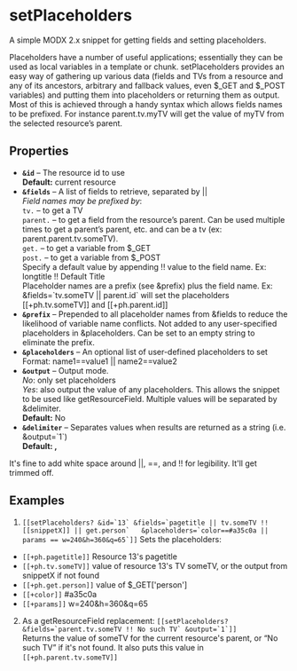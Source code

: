setPlaceholders
===============

A simple MODX 2.x snippet for getting fields and setting placeholders.

Placeholders have a number of useful applications; essentially they can be used as local variables in a template or chunk.  setPlaceholders provides an easy way of gathering up various data (fields and TVs from a resource and any of its ancestors, arbitrary and fallback values, even $\_GET and $_POST variables) and putting them into placeholders or returning them as output.  Most of this is achieved through a handy syntax which allows fields names to be prefixed. For instance parent.tv.myTV will get the value of myTV from the selected resource&rsquo;s parent.

Properties
----------

* <strong>```&id```</strong> – The resource id to use<br><strong>Default:</strong> current resource
* <strong>```&fields```</strong> – A list of fields to retrieve, separated by ||<br>_Field names may be prefixed by_:<br>```tv.``` – to get a TV<br>```parent.``` – to get a field from the resource&rsquo;s parent. Can be used multiple times to get a parent&rsquo;s parent, etc. and can be a tv (ex: parent.parent.tv.someTV).<br>```get.``` – to get a variable from $\_GET<br>```post.``` – to get a variable from $\_POST<br>Specify a default value by appending !! value to the field name. Ex: longtitle !! Default Title<br>Placeholder names are a prefix (see &amp;prefix) plus the field name. Ex: &amp;fields=\`tv.someTV || parent.id\` will set the placeholders [[+ph.tv.someTV]] and [[+ph.parent.id]]
* <strong>```&prefix```</strong> – Prepended to all placeholder names from &amp;fields to reduce the likelihood of variable name conflicts. Not added to any user-specified placeholders in &amp;placeholders. Can be set to an empty string to eliminate the prefix.
* <strong>```&placeholders```</strong> – An optional list of user-defined placeholders to set<br>Format: name1==value1 || name2==value2
* <strong>```&output```</strong> – Output mode.<br>_No_: only set placeholders<br>_Yes_: also output the value of any placeholders. This allows the snippet to be used like getResourceField. Multiple values will be separated by &amp;delimiter.<br><strong>Default:</strong> No
* <strong>```&delimiter```</strong> – Separates values when results are returned as a string (i.e. &amp;output=\`1\`)<br><strong>Default: ,</strong>

It's fine to add white space around ||, ==, and !! for legibility. It'll get trimmed off.

Examples
--------

1. ```[[setPlaceholders? &id=`13` &fields=`pagetitle || tv.someTV !! [[snippetX]] || get.person`   &placeholders=`color==#a35c0a || params == w=240&h=360&q=65`]]```
Sets the placeholders:

  * ```[[+ph.pagetitle]]``` Resource 13's pagetitle
  * ```[[+ph.tv.someTV]]``` value of resource 13's TV someTV, or the output from snippetX if not found<br>
  * ```[[+ph.get.person]]``` value of $_GET['person']<br>
  * ```[[+color]]``` #a35c0a<br>
  * ```[[+params]]``` w=240&h=360&q=65


2. As a getResourceField replacement:
```[[setPlaceholders? &fields=`parent.tv.someTV !! No such TV` &output=`1`]]```<br>
Returns the value of someTV for the current resource's parent, or &ldquo;No such TV&rdquo; if it's not found.  It also puts this value in ```[[+ph.parent.tv.someTV]]```
